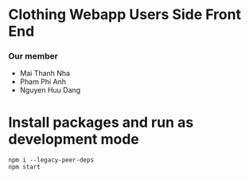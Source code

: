 # Clothing Webapp Users Side Front End
### Our member 
 - Mai Thanh Nha
 - Pham Phi Anh
 - Nguyen Huu Dang
 
# Install packages and run as development mode
```
npm i --legacy-peer-deps
npm start
```
